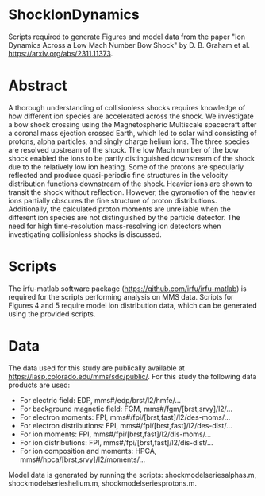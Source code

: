 # ShockIonDynamics
Scripts required to generate Figures and model data from the paper "Ion Dynamics Across a Low Mach Number Bow Shock" by D. B. Graham et al. https://arxiv.org/abs/2311.11373. 

# Abstract
A thorough understanding of collisionless shocks requires knowledge of how different ion species are accelerated across the shock. We investigate a bow shock crossing using the Magnetospheric Multiscale spacecraft after a coronal mass ejection crossed Earth, which led to solar wind consisting of protons, alpha particles, and singly charge helium ions. The three species are resolved upstream of the shock. The low Mach number of the bow shock enabled the ions to be partly distinguished downstream of the shock due to the relatively low ion heating. Some of the protons are specularly reflected and produce quasi-periodic fine structures in the velocity distribution functions downstream of the shock. Heavier ions are shown to transit the shock without reflection. However, the gyromotion of the heavier ions partially obscures the fine structure of proton distributions. Additionally, the calculated proton moments are unreliable when the different ion species are not distinguished by the particle detector. The need for high time-resolution mass-resolving ion detectors when investigating collisionless shocks is discussed. 

# Scripts
The irfu-matlab software package (https://github.com/irfu/irfu-matlab) is required for the scripts performing analysis on MMS data. Scripts for Figures 4 and 5 require model ion distribution data, which can be generated using the provided scripts. 

# Data
The data used for this study are publically available at https://lasp.colorado.edu/mms/sdc/public/. For this study the following data products are used:
- For electric field: EDP, mms\#/edp/brst/l2/hmfe/...
- For background magnetic field: FGM, mms\#/fgm/[brst,srvy]/l2/... 
- For electron moments: FPI, mms\#/fpi/[brst,fast]/l2/des-moms/... 
- For electron distributions: FPI, mms\#/fpi/[brst,fast]/l2/des-dist/... 
- For ion moments: FPI, mms\#/fpi/[brst,fast]/l2/dis-moms/... 
- For ion distributions: FPI, mms\#/fpi/[brst,fast]/l2/dis-dist/...
- For ion composition and moments: HPCA, mms\#/hpca/[brst,srvy]/l2/moments/...

Model data is generated by running the scripts: shockmodelseriesalphas.m, shockmodelserieshelium.m, shockmodelseriesprotons.m. 
